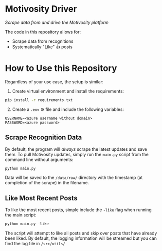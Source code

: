 # Motivosity Driver
_Scrape data from and drive the Motivosity platform_

The code in this repository allows for:
* Scrape data from recognitions
* Systematically "Like" 👍 posts

# How to Use this Repository
Regardless of your use case, the setup is similar:
1. Create virtual environment and install the requirements:
```bash
pip install -r requirements.txt
```
2. Create a `.env` ⚙️ file and include the following variables:
```env
USERNAME=<azure username without domain>
PASSWORD=<azure password>
```

## Scrape Recognition Data
By default, the program will _always_ scrape the latest updates and save them. To pull Motivosity updates, simply run the `main.py` script from the command line without arguments:
```python
python main.py
```
Data will be saved to the `/data/raw/` directory with the timestamp (at completion of the scrape) in the filename.

## Like Most Recent Posts
To like the most recent posts, simple include the `-like` flag when running the main script:
```python
python main.py -like
```
The script will attempt to like all posts and skip over posts that have already been liked. By default, the logging information will be streamed but you can find the log file in `/src/utils/`
